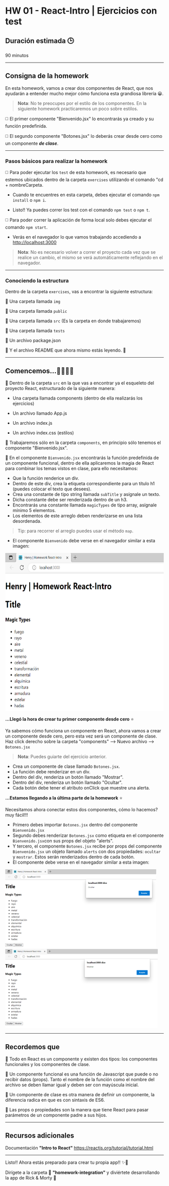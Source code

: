 # HW 01 - React-Intro | Ejercicios con test

## Duración estimada 🕒

90 minutos

---

## Consigna de la homework

En esta homework, vamos a crear dos componentes de React, que nos ayudarán a entender mucho mejor cómo funciona esta grandiosa librería 😀.

> **Nota**: No te preocupes por el estilo de los componentes. En la siguiente homework practicaremos un poco sobre estilos.

◻️ El primer componente "Bienvenido.jsx" lo encontrarás ya creado y su función predefinida.

◻️ El segundo componente "Botones.jsx" lo deberás crear desde cero como un componente ***de clase***.

---

### Pasos básicos para realizar la homework

◻️ Para poder ejecutar los `test` de esta homework, es necesario que estemos ubicados dentro de la carpeta `exercises` utilizando el comando "cd + nombreCarpeta.

* Cuando te encuentres en esta carpeta, debes ejecutar el comando `npm install` o `npm i`.

* Listo!! Ya puedes correr los test con el comando `npm test` o `npm t`.

◻️ Para poder correr la aplicación de forma local solo debes ejecutar el comando `npm start`.

* Verás en el navegador lo que vamos trabajando accediendo a <http://localhost:3000>

>**Nota**: No es necesario volver a correr el proyecto cada vez que se realice un cambio, el mismo se verá automáticamente reflejando en el navegador.

---

### Conociendo la estructura

Dentro de la carpeta `exercises`, vas a encontrar la siguiente estructura:

🔹 Una carpeta llamada `img`

🔹 Una carpeta llamada `public`

🔹 Una carpeta llamada `src` (Es la carpeta en donde trabajaremos)

🔹 Una carpeta llamada `tests`

🔹 Un archivo package.json

🔹 Y el archivo README que ahora mismo estás leyendo. 🧐

---

## Comencemos...👨‍💻👩‍💻

🔹 Dentro de la carpeta `src` en la que vas a encontrar ya el esqueleto del proyecto React, estructurado de la siguiente manera:

* Una carpeta llamada components (dentro de ella realizarás los ejercicios)

* Un archivo llamado App.js

* Un archivo index.js

* Un archivo index.css (estilos)

🔹 Trabajaremos sólo en la carpeta `components`, en principio sólo tenemos el componente "Bienvenido.jsx".

🔹 En el componente `Bienvenido.jsx` encontrarás la función predefinida de un componente funcional, dentro de ella aplicaremos la magia de React para combinar los temas vistos en clase, para ello necesitamos:

* Que la función renderice un div.
* Dentro de este div, crea la etiqueta correspondiente para un título h1 (puedes colocar el texto que desees).
* Crea una constante de tipo string llamada `subTitle` y asígnale un texto.
* Dicha constante debe ser renderizada dentro de un h3.
* Encontrarás una constante llamada `magicTypes` de tipo array, asígnale mínimo 5 elementos.
* Los elementos de este arreglo deben renderizarse en una lista desordenada.

> Tip: para recorrer el arreglo puedes usar el método `map`.

* El componente `Bienvenido` debe verse en el navegador similar a esta imagen:

<p align="center"><img src="./img/eje1.png" height="500px" >

**...Llegó la hora de crear tu primer componente desde cero** ⭐

Ya sabemos cómo funciona un componente en React, ahora vamos a crear un componente desde cero, pero esta vez será un componente de clase. Haz click derecho sobre la carpeta "components" --> Nuevo archivo --> `Botones.jsx`

> **Nota**: Puedes guiarte del ejercicio anterior.

* Crea un componente de clase llamado `Botones.jsx`.
* La función debe renderizar en un div.
* Dentro del div, renderiza un botón llamado "Mostrar".
* Dentro del div, renderiza un botón llamado "Ocultar".
* Cada botón debe tener el atributo onClick que muestre una alerta.

**...Estamos llegando a la última parte de la homework** ⭐

Necesitamos ahora conectar estos dos componentes, cómo lo hacemos? muy fácil!!!

* Primero debes importar `Botones.jsx` dentro del componente `Bienvenido.jsx`
* Segundo debes renderizar `Botones.jsx` como etiqueta en el componente `Bienvenido.jsx`con sus props del objeto "alerts".
* Y tercero, el componente `Botones.jsx` recibe por props del componente `Bienvenido.jsx` un objeto llamado `alerts` con dos propiedades: `ocultar` y `mostrar`. Estos serán renderizados dentro de cada botón.
* El componente debe verse en el navegador similar a esta imagen:

<img src="./img/eje2.png" height="250px" >  <img src="./img/eje3.png" height="250px">

---

## Recordemos que

🔹 Todo en React es un componente y existen dos tipos: los componentes funcionales y los componentes de clase.

🔹 Un componente funcional es una función de Javascript que puede o no recibir datos (props). Tanto el nombre de la función como el nombre del archivo se deben llamar igual y deben ser con mayúscula inicial.

🔹 Un componente de clase es otra manera de definir un componente, la diferencia radica en que es con sintaxis de ES6.

🔹 Las props o propiedades son la manera que tiene React para pasar parámetros de un componente padre a sus hijos.

---

## Recursos adicionales

Documentación **"Intro to React"** <https://reactjs.org/tutorial/tutorial.html>

---

Listo!! Ahora estás preparado para crear tu propia app!! ✨🚀

Dirígete a la carpeta 📂 **"homework-integration"** y diviértete desarrollando la app de Rick & Morty 🤩
